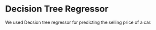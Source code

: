 # Decision Tree Regressor
We used Decsion tree regressor for predicting the selling price of a car.
